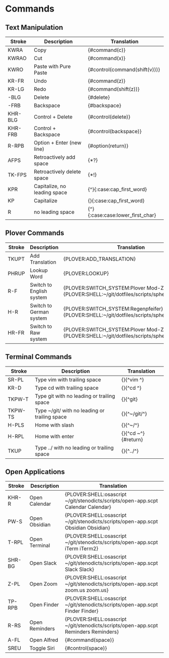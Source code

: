 # Commands

## Text Manipulation

| Stroke  | Description                  | Translation                      |
|---------|------------------------------|----------------------------------|
| KWRA    | Copy                         | {#command(c)}                    |
| KWRAO   | Cut                          | {#command(x)}                    |
| KWRO    | Paste with Pure Paste        | {#control(command(shift(v)))}    |
| KR-FR   | Undo                         | {#command(z)}                    |
| KR-LG   | Redo                         | {#command(shift(z))}             |
| -BLG    | Delete                       | {#delete}                        |
| -FRB    | Backspace                    | {#backspace}                     |
| KHR-BLG | Control + Delete             | {#control(delete)}               |
| KHR-FRB | Control + Backspace          | {#control(backspace)}            |
| R-RPB   | Option + Enter (new line)    | {#option(return)}                |
| AFPS    | Retroactively add space      | {\*?}                            |
| TK-FPS  | Retroactively delete space   | {\*!}                            |
| KPR     | Capitalize, no leading space | {^}{:case:cap_first_word}        |
| KP      | Capitalize                   | {}{:case:cap_first_word}         |
| R       | no leading space             | {^}{:case:case:lower_first_char} |


## Plover Commands

| Stroke | Description                  | Translation                                                                                |
|--------|------------------------------|--------------------------------------------------------------------------------------------|
| TKUPT  | Add Translation              | {PLOVER:ADD_TRANSLATION}                                                                   |
| PHRUP  | Lookup Word                  | {PLOVER:LOOKUP}                                                                            |
| R-F    | Switch to English system     | {PLOVER:SWITCH_SYSTEM:Plover Mod-Z}{PLOVER:SHELL:~/git/dotfiles/scripts/sphero/english.sh} |
| H-R    | Switch to German system      | {PLOVER:SWITCH_SYSTEM:Regenpfeifer}{PLOVER:SHELL:~/git/dotfiles/scripts/sphero/german.sh}  |
| HR-FR  | Switch to Raw system         | {PLOVER:SWITCH_SYSTEM:Plover Mod-Z Raw}{PLOVER:SHELL:~/git/dotfiles/scripts/sphero/raw.sh} |

## Terminal Commands

| Stroke       | Description                                   | Translation               |
|--------------|-----------------------------------------------|---------------------------|
| SR-PL        | Type vim with trailing space                  | {}{^vim ^}                |
| KR-D         | Type cd with trailing space                   | {}{^cd ^}                 |
| TKPW-T       | Type git with no leading or trailing space    | {}{^git}                  |
| TKPW-TS      | Type ~/git/ with no leading or trailing space | {}{^~/git/^}              |
| H-PLS        | Home with slash                               | {}{^~/^}                  |
| H-RPL        | Home with enter                               | {}{^cd ~^}{#return}       |
| TKUP         | Type ../ with no leading or trailing space    | {}{^../^}                 |


## Open Applications

| Stroke | Description    | Translation                                                                         |
|--------|----------------|-------------------------------------------------------------------------------------|
| KHR-R  | Open Calendar  | {PLOVER:SHELL:osascript ~/git/stenodicts/scripts/open-app.scpt Calendar Calendar}   |
| PW-S   | Open Obsidian  | {PLOVER:SHELL:osascript ~/git/stenodicts/scripts/open-app.scpt Obsidian Obsidian}   |
| T-RPL  | Open Terminal  | {PLOVER:SHELL:osascript ~/git/stenodicts/scripts/open-app.scpt iTerm iTerm2}        |
| SHR-BG | Open Slack     | {PLOVER:SHELL:osascript ~/git/stenodicts/scripts/open-app.scpt Slack Slack}         |
| Z-PL   | Open Zoom      | {PLOVER:SHELL:osascript ~/git/stenodicts/scripts/open-app.scpt zoom.us zoom.us}     |
| TP-RPB | Open Finder    | {PLOVER:SHELL:osascript ~/git/stenodicts/scripts/open-app.scpt Finder Finder}       |
| R-RS   | Open Reminders | {PLOVER:SHELL:osascript ~/git/stenodicts/scripts/open-app.scpt Reminders Reminders} |
| A-FL   | Open Alfred    | {#command(space)}                                                                   |
| SREU   | Toggle Siri    | {#control(space)}                                                                   |


